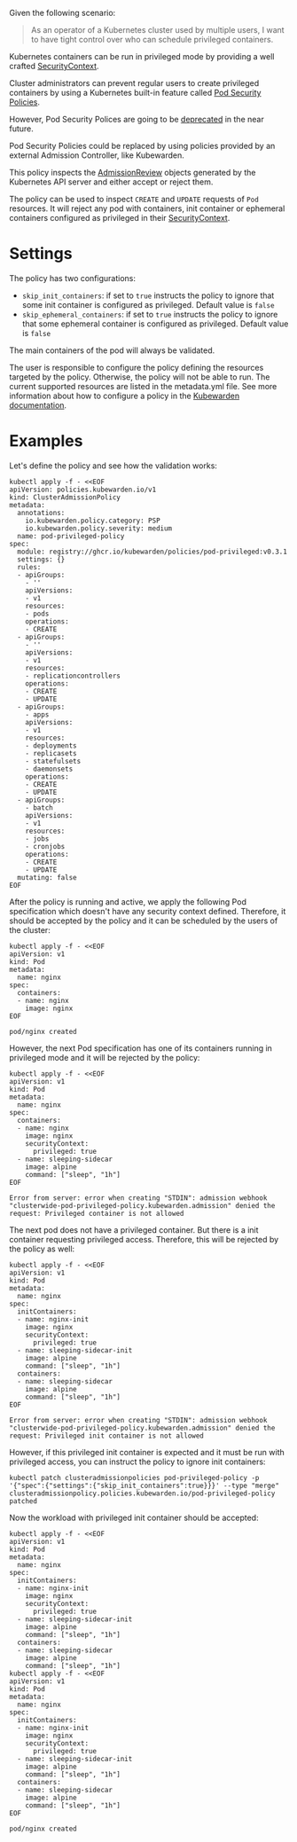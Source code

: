 Given the following scenario:

> As an operator of a Kubernetes cluster used by multiple users,
> I want to have tight control over who can schedule privileged containers.

Kubernetes containers can be run in privileged mode by providing a well crafted
[SecurityContext](https://kubernetes.io/docs/tasks/configure-pod-container/security-context/).

Cluster administrators can prevent regular users to create privileged containers
by using a Kubernetes built-in feature called [Pod Security Policies](https://kubernetes.io/docs/concepts/policy/pod-security-policy/).

However, Pod Security Polices are going to be [deprecated](https://github.com/kubernetes/enhancements/issues/5)
in the near future.

Pod Security Policies could be replaced by using policies provided by an
external Admission Controller, like Kubewarden.

This policy inspects the [AdmissionReview](https://kubernetes.io/docs/reference/access-authn-authz/extensible-admission-controllers/#request)
objects generated by the Kubernetes API server and either accept or reject them.

The policy can be used to inspect `CREATE` and `UPDATE` requests of `Pod` resources.
It will reject any pod with containers, init container or ephemeral containers
configured as privileged in their [SecurityContext](https://kubernetes.io/docs/tasks/configure-pod-container/security-context/).

# Settings

The policy has two configurations:
- `skip_init_containers`: if set to `true` instructs the policy to ignore that
  some init container is configured as privileged. Default value is `false`
- `skip_ephemeral_containers`: if set to `true` instructs the policy to ignore
  that some ephemeral container is configured as privileged. Default value is
  `false`

The main containers of the pod will always be validated.

The user is responsible to configure the policy defining the resources targeted
by the policy. Otherwise, the policy will not be able to run. The current supported
resources are listed in the metadata.yml file. See more information about how to
configure a policy in the [Kubewarden documentation](https://docs.kubewarden.io/).

# Examples

Let's define the policy and see how the validation works:

```console
kubectl apply -f - <<EOF
apiVersion: policies.kubewarden.io/v1
kind: ClusterAdmissionPolicy
metadata:
  annotations:
    io.kubewarden.policy.category: PSP
    io.kubewarden.policy.severity: medium
  name: pod-privileged-policy
spec:
  module: registry://ghcr.io/kubewarden/policies/pod-privileged:v0.3.1
  settings: {}
  rules:
  - apiGroups:
    - ''
    apiVersions:
    - v1
    resources:
    - pods
    operations:
    - CREATE
  - apiGroups:
    - ''
    apiVersions:
    - v1
    resources:
    - replicationcontrollers
    operations:
    - CREATE
    - UPDATE
  - apiGroups:
    - apps
    apiVersions:
    - v1
    resources:
    - deployments
    - replicasets
    - statefulsets
    - daemonsets
    operations:
    - CREATE
    - UPDATE
  - apiGroups:
    - batch
    apiVersions:
    - v1
    resources:
    - jobs
    - cronjobs
    operations:
    - CREATE
    - UPDATE
  mutating: false
EOF
```

After the policy is running and active, we apply the following Pod specification which doesn't 
have any security context defined. Therefore, it should be accepted by the policy
and it can be scheduled by the users of the cluster:

```console
kubectl apply -f - <<EOF
apiVersion: v1
kind: Pod
metadata:
  name: nginx
spec:
  containers:
  - name: nginx
    image: nginx
EOF

pod/nginx created
```

However, the next Pod specification has one of its containers running in
privileged mode and it will be rejected by the policy:

```console
kubectl apply -f - <<EOF
apiVersion: v1
kind: Pod
metadata:
  name: nginx
spec:
  containers:
  - name: nginx
    image: nginx
    securityContext:
      privileged: true
  - name: sleeping-sidecar
    image: alpine
    command: ["sleep", "1h"]
EOF

Error from server: error when creating "STDIN": admission webhook "clusterwide-pod-privileged-policy.kubewarden.admission" denied the request: Privileged container is not allowed
```

The next pod does not have a privileged container. But there is a init
container requesting privileged access. Therefore, this will be rejected by the
policy as well:


```console
kubectl apply -f - <<EOF
apiVersion: v1
kind: Pod
metadata:
  name: nginx
spec:
  initContainers:
  - name: nginx-init
    image: nginx
    securityContext:
      privileged: true
  - name: sleeping-sidecar-init
    image: alpine
    command: ["sleep", "1h"]
  containers:
  - name: sleeping-sidecar
    image: alpine
    command: ["sleep", "1h"]
EOF

Error from server: error when creating "STDIN": admission webhook "clusterwide-pod-privileged-policy.kubewarden.admission" denied the request: Privileged init container is not allowed
```

However, if this privileged init container is expected and it must be run with
privileged access, you can instruct the policy to ignore init containers:

```console
kubectl patch clusteradmissionpolicies pod-privileged-policy -p '{"spec":{"settings":{"skip_init_containers":true}}}' --type "merge"
clusteradmissionpolicy.policies.kubewarden.io/pod-privileged-policy patched
```

Now the workload with privileged init container should be accepted:

```console
kubectl apply -f - <<EOF
apiVersion: v1
kind: Pod
metadata:
  name: nginx
spec:
  initContainers:
  - name: nginx-init
    image: nginx
    securityContext:
      privileged: true
  - name: sleeping-sidecar-init
    image: alpine
    command: ["sleep", "1h"]
  containers:
  - name: sleeping-sidecar
    image: alpine
    command: ["sleep", "1h"]
kubectl apply -f - <<EOF
apiVersion: v1
kind: Pod
metadata:
  name: nginx
spec:
  initContainers:
  - name: nginx-init
    image: nginx
    securityContext:
      privileged: true
  - name: sleeping-sidecar-init
    image: alpine
    command: ["sleep", "1h"]
  containers:
  - name: sleeping-sidecar
    image: alpine
    command: ["sleep", "1h"]
EOF

pod/nginx created
```


